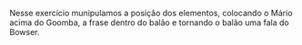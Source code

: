 Nesse exercício munipulamos a posição dos elementos, colocando o Mário acima do Goomba, a frase dentro do balão e tornando o balão uma fala do Bowser.

